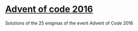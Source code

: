 # [Advent of code 2016](https://adventofcode.com/2016)
Solutions of the 25 enigmas of the event Advent of Code 2016

<!--
---
**Goal:** find _50 stars_ for the Santa's snow machine so we can have a white Christmas !!

---

✅✅ -- **01** - Santa is trying to deliver presents in a large apartment building! _[Rust]_
-->
